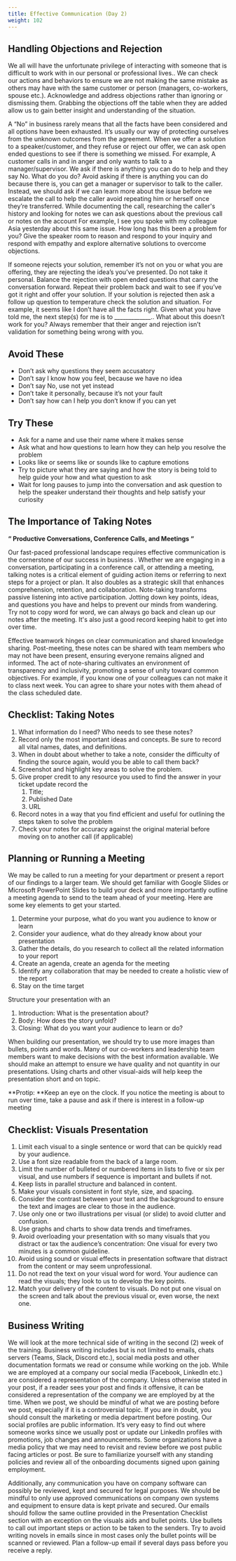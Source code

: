 ```yaml
---
title: Effective Communication (Day 2) 
weight: 102
---
```


## Handling Objections and Rejection

We all will have the unfortunate privilege of interacting with someone that is difficult to work with in our personal or professional lives.. We can check our actions and behaviors to ensure we are not making the same mistake as others may have with the same customer or person (managers, co-workers, spouse etc.). Acknowledge and address objections rather than ignoring or dismissing them. Grabbing the objections off the table when they are added allow us to gain better insight and understanding of the situation. 

A “No” in business rarely means that all the facts have been considered and all options have been exhausted. It’s usually our way of protecting ourselves from the unknown outcomes from the agreement. When we offer a solution to a speaker/customer, and they refuse or reject our offer, we can ask open ended questions to see if there is something we missed. For example, A customer calls in and in anger and only wants to talk to a manager/supervisor. We ask if there is anything you can do to help and they say No. What do you do? Avoid asking if there is anything you can do because there is, you can get a manager or supervisor to talk to the caller. Instead, we should ask if we can learn more about the issue before we escalate the call to help the caller avoid repeating him or herself once they’re transferred. While documenting the call, researching the caller's history and looking for notes we can ask questions about the previous call or notes on the account For example, I see you spoke with my colleague Asia yesterday about this same issue. How long has this been a problem for you? Give the speaker room to reason and respond to your inquiry and respond with empathy and explore alternative solutions to overcome objections. 

If someone rejects your solution, remember it’s not on you or what you are offering, they are rejecting the idea’s you’ve presented. Do not take it personal. Balance the rejection with open ended questions that carry the conversation forward. Repeat their problem back and wait to see if you’ve got it right and offer your solution. If your solution is rejected then ask a follow up question to temperature check the solution and situation. For example, it seems like I don’t have all the facts right. Given what you have told me, the next step(s) for me is to  _____________.. What about this doesn’t work for you? Always remember that their anger and rejection isn’t validation for something being wrong with you.  

## Avoid These 

* Don’t ask why questions they seem accusatory
* Don’t say I know how you feel, because we have no idea
* Don’t say No, use not yet instead
* Don’t take it personally, because it’s not your fault 
* Don’t say how can I help you don’t know if you can yet

## Try These 

* Ask for a name and use their name where it makes sense
* Ask what and how questions to learn how they can help you resolve the problem
* Looks like or seems like or sounds like to capture emotions
* Try to picture what they are saying and how the story is being told to help guide your how and what question to ask 
* Wait for long pauses to jump into the conversation and ask question to help the speaker understand their thoughts and help satisfy your curiosity  

## The Importance of Taking Notes 

**“ Productive Conversations, Conference Calls, and Meetings “**

Our fast-paced professional landscape requires effective communication is the  cornerstone of our success in business . Whether we are engaging in a conversation, participating in a conference call, or attending a meeting, talking notes is a critical element of guiding action items or referring to next steps for a project or plan. It also doubles as a strategic skill that enhances comprehension, retention, and collaboration. Note-taking transforms passive listening into active participation. Jotting down key points, ideas, and questions you have and helps to prevent our minds from wandering. Try not to copy word for word, we can always go back and clean up our notes after the meeting. It's also just a good record keeping habit to get into over time.

Effective teamwork hinges on clear communication and shared knowledge sharing. Post-meeting, these notes can be shared with team members who may not have been present, ensuring everyone remains aligned and informed. The act of note-sharing cultivates an environment of transparency and inclusivity, promoting a sense of unity toward common objectives. For example, if you know one of your colleagues can not make it to class next week. You can agree to share your notes with them ahead of the class scheduled date. 

## Checklist: Taking Notes

1. What information do I need? Who needs to see these notes?
2. Record only the most important ideas and concepts. Be sure to record all vital names, dates, and definitions.
3. When in doubt about whether to take a note, consider the difficulty of finding the source again, would you be able to call them back? 
4. Screenshot and highlight key areas to solve the problem.
5. Give proper credit to any resource you used to find the answer in your ticket update record the 
    1. Title; 
    2. Published Date
    3. URL
6. Record notes in a way that you find efficient and useful for outlining the steps taken to solve the problem 
7. Check your notes for accuracy against the original material before moving on to another call (if applicable) 

## Planning or Running a Meeting 

We may be called to run a meeting for your department or present a report of our findings to a larger team.  We should get familiar with Google Slides or Microsoft PowerPoint Slides to build your deck and more importantly outline a meeting agenda to send to the team ahead of your meeting. Here are some key elements to get your started. 

1. Determine your purpose, what do you want you audience to know or learn 
2. Consider your audience, what do they already know about your presentation 
3. Gather the details, do you research to collect all the related information to your report 
4. Create an agenda, create an agenda for the meeting
5. Identify any collaboration that may be needed to create a holistic view of the report  
6. Stay on the time target 

Structure your presentation with an 

1. Introduction: What is the presentation about?
2. Body: How does the story unfold? 
3. Closing: What do you want your audience to learn or do? 

When building our presentation, we should try to use more images than bullets, points and words. Many of our co-workers and leadership team members want to make decisions with the best information available. We should make an attempt to ensure we have quality and not quantity in our presentations. Using charts and other visual-aids will help keep the presentation short and on topic. 

**Protip: **Keep an eye on the clock. If you notice the meeting is about to run over time, take a pause and ask if there is interest in a follow-up meeting 

## Checklist: Visuals Presentation

1. Limit each visual to a single sentence or word that can be quickly read by your audience.
2. Use a font size readable from the back of a large room.
3. Limit the number of bulleted or numbered items in lists to five or six per visual, and use numbers if sequence is important and bullets if not.
4. Keep lists in parallel structure and balanced in content.
5. Make your visuals consistent in font style, size, and spacing.
6. Consider the contrast between your text and the background to ensure the text and images are clear to those in the audience.
7. Use only one or two illustrations per visual (or slide) to avoid clutter and confusion.
8. Use graphs and charts to show data trends and timeframes.
9. Avoid overloading your presentation with so many visuals that you distract or tax the audience’s concentration: One visual for every two minutes is a common guideline.
10. Avoid using sound or visual effects in presentation software that distract from the content or may seem unprofessional.
11. Do not read the text on your visual word for word. Your audience can read the visuals; they look to us to develop the key points.
12. Match your delivery of the content to visuals. Do not put one visual on the screen and talk about the previous visual or, even worse, the next one.

## Business Writing 

We will look at the more technical side of writing in the second (2) week of the training. Business writing includes but is not limited to emails, chats servers (Teams, Slack, Discord etc.), social media posts and other documentation formats we read or consume while working on the job. While we are employed at a company our social media (Facebook, LinkedIn etc.) are considered a representation of the company. Unless otherwise stated in your post, if a reader sees your post and finds it offensive, it can be considered a representation of the company we are employed by at the time. When we post, we should be mindful of what we are posting before we post, especially if it is a controversial topic. If you are in doubt, you should consult the marketing or media department before posting. Our social profiles are public information. It’s very easy to find out where someone works since we usually post or update our LinkedIn profiles with promotions, job changes and announcements. Some organizations have a media policy that we may need to revisit and review before we post public facing articles or post. Be sure to familiarize yourself with any standing policies and review all of the onboarding documents signed upon gaining employment. 

Additionally, any communication you have on company software can possibly be reviewed, kept and secured for legal purposes. We should be mindful to only use approved communications on company own systems and equipment to ensure data is kept private and secured. Our emails should follow the same outline provided in the Presentation Checklist section with an exception on the visuals aids and bullet points. Use bullets to call out important steps or action to be taken to the senders. Try to avoid writing novels in emails since in most cases only the bullet points will be scanned or reviewed. Plan a follow-up email if several days pass before you receive a reply.  
